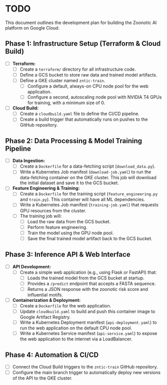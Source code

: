 # TODO

This document outlines the development plan for building the Zoonotic AI platform on Google Cloud.

## Phase 1: Infrastructure Setup (Terraform & Cloud Build)

- [ ] **Terraform:**
    - [ ] Create a `terraform/` directory for all infrastructure code.
    - [ ] Define a GCS bucket to store raw data and trained model artifacts.
    - [ ] Define a GKE cluster named `zntic-train`.
        - [ ] Configure a default, always-on CPU node pool for the web application.
        - [ ] Configure a second, autoscaling node pool with NVIDIA T4 GPUs for training, with a minimum size of 0.
- [ ] **Cloud Build:**
    - [ ] Create a `cloudbuild.yaml` file to define the CI/CD pipeline.
    - [ ] Create a build trigger that automatically runs on pushes to the GitHub repository.

## Phase 2: Data Processing & Model Training Pipeline

- [ ] **Data Ingestion:**
    - [ ] Create a `Dockerfile` for a data-fetching script (`download_data.py`).
    - [ ] Write a Kubernetes Job manifest (`download-job.yaml`) to run the data-fetching container on the GKE cluster. This job will download the initial dataset and save it to the GCS bucket.
- [ ] **Feature Engineering & Training:**
    - [ ] Create a `Dockerfile` for the training script (`feature_engineering.py` and `train.py`). This container will have all ML dependencies.
    - [ ] Write a Kubernetes Job manifest (`training-job.yaml`) that requests GPU resources from the cluster.
    - [ ] The training job will:
        - [ ] Load the raw data from the GCS bucket.
        - [ ] Perform feature engineering.
        - [ ] Train the model using the GPU node pool.
        - [ ] Save the final trained model artifact back to the GCS bucket.

## Phase 3: Inference API & Web Interface

- [ ] **API Development:**
    - [ ] Create a simple web application (e.g., using Flask or FastAPI) that:
        - [ ] Loads the trained model from the GCS bucket at startup.
        - [ ] Provides a `/predict` endpoint that accepts a FASTA sequence.
        - [ ] Returns a JSON response with the zoonotic risk score and influential motifs.
- [ ] **Containerization & Deployment:**
    - [ ] Create a `Dockerfile` for the web application.
    - [ ] Update `cloudbuild.yaml` to build and push this container image to Google Artifact Registry.
    - [ ] Write a Kubernetes Deployment manifest (`api-deployment.yaml`) to run the web application on the default CPU node pool.
    - [ ] Write a Kubernetes Service manifest (`api-service.yaml`) to expose the web application to the internet via a LoadBalancer.

## Phase 4: Automation & CI/CD

- [ ] Connect the Cloud Build triggers to the `zntic-train` GitHub repository.
- [ ] Configure the main branch trigger to automatically deploy new versions of the API to the GKE cluster.

